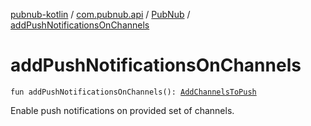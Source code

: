 [pubnub-kotlin](../../index.md) / [com.pubnub.api](../index.md) / [PubNub](index.md) / [addPushNotificationsOnChannels](./add-push-notifications-on-channels.md)

# addPushNotificationsOnChannels

`fun addPushNotificationsOnChannels(): `[`AddChannelsToPush`](../../com.pubnub.api.endpoints.push/-add-channels-to-push/index.md)

Enable push notifications on provided set of channels.

